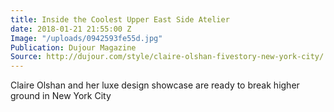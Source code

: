 ```yaml
---
title: Inside the Coolest Upper East Side Atelier
date: 2018-01-21 21:55:00 Z
Image: "/uploads/0942593fe55d.jpg"
Publication: Dujour Magazine
Source: http://dujour.com/style/claire-olshan-fivestory-new-york-city/
---
```


Claire Olshan and her luxe design showcase are ready to break higher ground in New York City
